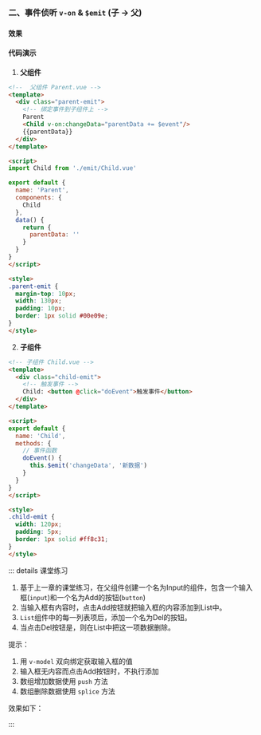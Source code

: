 ### 二、事件侦听 `v-on` & `$emit` (子 -> 父)

#### 效果

<ClientOnly>
  <Emit />
</ClientOnly>

#### 代码演示

1. **父组件**

```html
<!--  父组件 Parent.vue -->
<template>
  <div class="parent-emit">
    <!-- 绑定事件到子组件上 -->
    Parent
    <Child v-on:changeData="parentData += $event"/>
    {{parentData}}
  </div>
</template>

<script>
import Child from './emit/Child.vue'

export default {
  name: 'Parent',
  components: {
    Child
  },
  data() {
    return {
      parentData: ''
    }
  }
}
</script>

<style>
.parent-emit {
  margin-top: 10px;
  width: 130px;
  padding: 10px;
  border: 1px solid #00e09e;
}
</style>
```

2. **子组件**

```html
<!-- 子组件 Child.vue -->
<template>
  <div class="child-emit">
    <!-- 触发事件 -->
    Child: <button @click="doEvent">触发事件</button>
  </div>
</template>

<script>
export default {
  name: 'Child',
  methods: {
    // 事件函数
    doEvent() {
      this.$emit('changeData', '新数据')
    }
  }
}
</script>

<style>
.child-emit {
  width: 120px;
  padding: 5px;
  border: 1px solid #ff8c31;
}
</style>
```

::: details 课堂练习
1. 基于上一章的课堂练习，在父组件创建一个名为Input的组件，包含一个输入框(`input`)和一个名为Add的按钮(`button`)
2. 当输入框有内容时，点击Add按钮就把输入框的内容添加到List中。
3. `List`组件中的每一列表项后，添加一个名为Del的按钮。
4. 当点击Del按钮是，则在List中把这一项数据删除。

提示：
1. 用 `v-model` 双向绑定获取输入框的值
2. 输入框无内容而点击Add按钮时，不执行添加
3. 数组增加数据使用 `push` 方法
4. 数组删除数据使用 `splice` 方法


效果如下：

<ClientOnly>
  <EmitPractice />
</ClientOnly>

:::